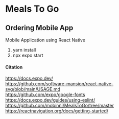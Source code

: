 # Meals To Go 

## Ordering Mobile App

Mobile Application using React Native

1. yarn install
2. npx expo start

#### Citation
https://docs.expo.dev/ <br>
https://github.com/software-mansion/react-native-svg/blob/main/USAGE.md <br>
https://github.com/expo/google-fonts <br>
https://docs.expo.dev/guides/using-eslint/ <br>
https://github.com/mobinni/MealsToGo/tree/master <br>
https://reactnavigation.org/docs/getting-started/ <br>